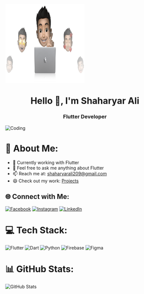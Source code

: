 <img align="center" alt="Coding" width="250" height="250" src="https://github.com/shaharyar4t4/shaharyar4t4/blob/main/cover-thompson.png">
<h1 align="center">Hello 👋, I'm Shaharyar Ali</h1>
<h3 align="center">Flutter Developer</h3>
<img align="center" alt="Coding" width="250" height="250" src="https://i.pinimg.com/originals/06/60/ef/0660efe82fa3da42ed56eef013171835.gif">

# 💫 About Me:
- 🔭 Currently working with Flutter
- 💬 Feel free to ask me anything about Flutter
- 📫 Reach me at: [shaharyarali209@gmail.com](mailto:shaharyarali209@gmail.com)
- 😄 Check out my work: [Projects](https://devshaharyar.dorik.io/)

## 🌐 Connect with Me:
[![Facebook](https://img.shields.io/badge/Facebook-%231877F2.svg?logo=Facebook&logoColor=white)](https://www.facebook.com/muhammad.arslaan.752/) 
[![Instagram](https://img.shields.io/badge/Instagram-%23E4405F.svg?logo=Instagram&logoColor=white)](https://www.instagram.com/shaharyar._.ali/) 
[![LinkedIn](https://img.shields.io/badge/LinkedIn-%230077B5.svg?logo=linkedin&logoColor=white)](https://www.linkedin.com/in/shaharyar-ali-99b998245/)  

# 💻 Tech Stack:
![Flutter](https://img.shields.io/badge/Flutter-%2302569B.svg?style=for-the-badge&logo=Flutter&logoColor=white) 
![Dart](https://img.shields.io/badge/dart-%230175C2.svg?style=for-the-badge&logo=dart&logoColor=white) 
![Python](https://img.shields.io/badge/python-3670A0?style=for-the-badge&logo=python&logoColor=ffdd54) 
![Firebase](https://img.shields.io/badge/firebase-%23039BE5.svg?style=for-the-badge&logo=firebase) 
![Figma](https://img.shields.io/badge/figma-%23F24E1E.svg?style=for-the-badge&logo=figma&logoColor=white) 

# 📊 GitHub Stats:
![GitHub Stats](https://github-readme-stats.vercel.app/api?username=shaharyar4t4&show_icons=true&locale=en)
